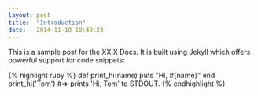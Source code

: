 ```yaml
---
layout: post
title:  "Introduction"
date:   2014-11-10 18:49:23
---
```

This is a sample post for the XXIX Docs. It is built using Jekyll which offers powerful support for code snippets:

{% highlight ruby %}
def print_hi(name)
  puts "Hi, #{name}"
end
print_hi('Tom')
#=> prints 'Hi, Tom' to STDOUT.
{% endhighlight %}
